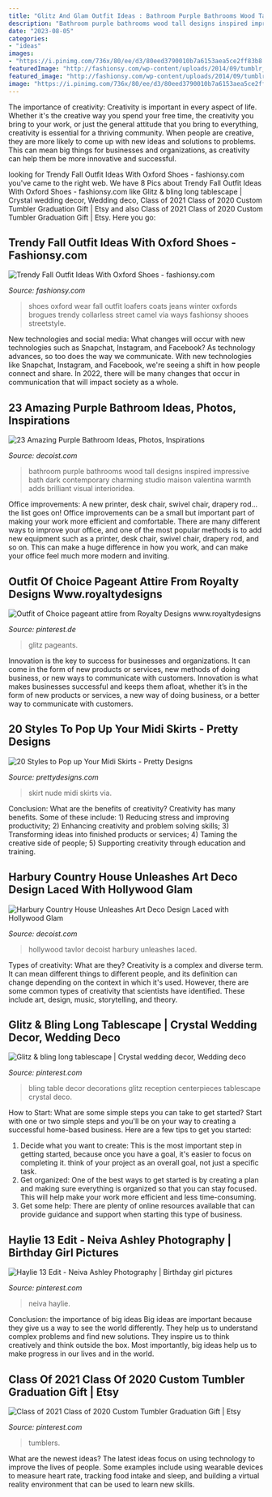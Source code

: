 ```yaml
---
title: "Glitz And Glam Outfit Ideas : Bathroom Purple Bathrooms Wood Tall Designs Inspired Impressive Bath Dark Contemporary Charming Studio Maison Valentina Warmth Adds Brilliant Visual Interioridea"
description: "Bathroom purple bathrooms wood tall designs inspired impressive bath dark contemporary charming studio maison valentina warmth adds brilliant visual interioridea"
date: "2023-08-05"
categories:
- "ideas"
images:
- "https://i.pinimg.com/736x/80/ee/d3/80eed3790010b7a6153aea5ce2ff83b8.jpg"
featuredImage: "http://fashionsy.com/wp-content/uploads/2014/09/tumblr_mjji92oviQ1qfrtudo1_1280-630x945.jpg"
featured_image: "http://fashionsy.com/wp-content/uploads/2014/09/tumblr_mjji92oviQ1qfrtudo1_1280-630x945.jpg"
image: "https://i.pinimg.com/736x/80/ee/d3/80eed3790010b7a6153aea5ce2ff83b8.jpg"
---
```



The importance of creativity:
Creativity is important in every aspect of life. Whether it's the creative way you spend your free time, the creativity you bring to your work, or just the general attitude that you bring to everything, creativity is essential for a thriving community. When people are creative, they are more likely to come up with new ideas and solutions to problems. This can mean big things for businesses and organizations, as creativity can help them be more innovative and successful.

	

		
looking for Trendy Fall Outfit Ideas With Oxford Shoes - fashionsy.com you've came to the right web. We have 8 Pics about Trendy Fall Outfit Ideas With Oxford Shoes - fashionsy.com like Glitz &amp; bling long tablescape | Crystal wedding decor, Wedding deco, Class of 2021 Class of 2020 Custom Tumbler Graduation Gift | Etsy and also Class of 2021 Class of 2020 Custom Tumbler Graduation Gift | Etsy. Here you go:
		
    
## Trendy Fall Outfit Ideas With Oxford Shoes - Fashionsy.com

<img loading=lazy src="http://fashionsy.com/wp-content/uploads/2014/09/tumblr_mjji92oviQ1qfrtudo1_1280-630x945.jpg" onerror="this.onerror=null;this.src='https://tse1.mm.bing.net/th?id=OIP._Pqe73CF7zvyW_jzV-GszQHaLH&amp;pid=15.1';" alt="Trendy Fall Outfit Ideas With Oxford Shoes - fashionsy.com">

_Source: fashionsy.com_

>shoes oxford wear fall outfit loafers coats jeans winter oxfords brogues trendy collarless street camel via ways fashionsy shooes streetstyle. 

	

New technologies and social media: What changes will occur with new technologies such as Snapchat, Instagram, and Facebook?
As technology advances, so too does the way we communicate. With new technologies like Snapchat, Instagram, and Facebook, we're seeing a shift in how people connect and share. In 2022, there will be many changes that occur in communication that will impact society as a whole.

    
## 23 Amazing Purple Bathroom Ideas, Photos, Inspirations

<img loading=lazy src="http://cdn.decoist.com/wp-content/uploads/2015/03/Wood-adds-visual-warmth-to-the-brilliant-contemporary-bathroom.jpg" onerror="this.onerror=null;this.src='https://tse3.mm.bing.net/th?id=OIP.CGccXPIs1dIX4Lr0Z9kc-gHaLH&amp;pid=15.1';" alt="23 Amazing Purple Bathroom Ideas, Photos, Inspirations">

_Source: decoist.com_

>bathroom purple bathrooms wood tall designs inspired impressive bath dark contemporary charming studio maison valentina warmth adds brilliant visual interioridea. 

	

Office improvements: A new printer, desk chair, swivel chair, drapery rod... the list goes on!
Office improvements can be a small but important part of making your work more efficient and comfortable. There are many different ways to improve your office, and one of the most popular methods is to add new equipment such as a printer, desk chair, swivel chair, drapery rod, and so on. This can make a huge difference in how you work, and can make your office feel much more modern and inviting.

    
## Outfit Of Choice Pageant Attire From Royalty Designs Www.royaltydesigns

<img loading=lazy src="https://i.pinimg.com/736x/3f/27/9a/3f279a52f207235029404d08214bf568--beauty-pageant-pageant-dresses.jpg" onerror="this.onerror=null;this.src='https://tse2.mm.bing.net/th?id=OIP.-NgOuVtm9AkjB9rR_EauNAHaLH&amp;pid=15.1';" alt="Outfit of Choice pageant attire from Royalty Designs www.royaltydesigns">

_Source: pinterest.de_

>glitz pageants. 

	

Innovation is the key to success for businesses and organizations. It can come in the form of new products or services, new methods of doing business, or new ways to communicate with customers. Innovation is what makes businesses successful and keeps them afloat, whether it’s in the form of new products or services, a new way of doing business, or a better way to communicate with customers.

    
## 20 Styles To Pop Up Your Midi Skirts - Pretty Designs

<img loading=lazy src="http://www.prettydesigns.com/wp-content/uploads/2016/02/Black-Top-and-Nude-Skirt.jpg" onerror="this.onerror=null;this.src='https://tse3.mm.bing.net/th?id=OIP.0eEKFg5kA-r48i57EBkrlQHaLB&amp;pid=15.1';" alt="20 Styles to Pop up Your Midi Skirts - Pretty Designs">

_Source: prettydesigns.com_

>skirt nude midi skirts via. 

	

Conclusion: What are the benefits of creativity?
Creativity has many benefits. Some of these include: 1) Reducing stress and improving productivity; 2) Enhancing creativity and problem solving skills; 3) Transforming ideas into finished products or services; 4) Taming the creative side of people; 5) Supporting creativity through education and training.

    
## Harbury Country House Unleashes Art Deco Design Laced With Hollywood Glam

<img loading=lazy src="https://cdn.decoist.com/wp-content/uploads/2016/06/Captivating-chandelier-in-the-dining-room-is-an-absolute-showstopper.jpg" onerror="this.onerror=null;this.src='https://tse1.mm.bing.net/th?id=OIP.7NFv9k3iBtNl7e5r5oAqKgHaLH&amp;pid=15.1';" alt="Harbury Country House Unleashes Art Deco Design Laced with Hollywood Glam">

_Source: decoist.com_

>hollywood tavlor decoist harbury unleashes laced. 

	

Types of creativity: What are they?
Creativity is a complex and diverse term. It can mean different things to different people, and its definition can change depending on the context in which it's used. However, there are some common types of creativity that scientists have identified. These include art, design, music, storytelling, and
theory.

    
## Glitz &amp; Bling Long Tablescape | Crystal Wedding Decor, Wedding Deco

<img loading=lazy src="https://i.pinimg.com/736x/4d/a0/dd/4da0dd1f2a637e42442ba19b236d5d08--bling-party-sweetheart-table.jpg" onerror="this.onerror=null;this.src='https://tse4.mm.bing.net/th?id=OIP.rF6Oa5mQSX-20zKP0Wn6UQHaK1&amp;pid=15.1';" alt="Glitz &amp; bling long tablescape | Crystal wedding decor, Wedding deco">

_Source: pinterest.com_

>bling table decor decorations glitz reception centerpieces tablescape crystal deco. 

	

How to Start: What are some simple steps you can take to get started?
Start with one or two simple steps and you'll be on your way to creating a successful home-based business. Here are a few tips to get you started: 
1. Decide what you want to create: This is the most important step in getting started, because once you have a goal, it's easier to focus on completing it. think of your project as an overall goal, not just a specific task. 
2. Get organized: One of the best ways to get started is by creating a plan and making sure everything is organized so that you can stay focused. This will help make your work more efficient and less time-consuming. 
3. Get some help: There are plenty of online resources available that can provide guidance and support when starting this type of business.

    
## Haylie 13 Edit - Neiva Ashley Photography | Birthday Girl Pictures

<img loading=lazy src="https://i.pinimg.com/736x/07/50/0c/07500c29630d620c761f8d710889e3c4.jpg" onerror="this.onerror=null;this.src='https://tse1.mm.bing.net/th?id=OIP.posOAb589obkwlZXn2_hugAAAA&amp;pid=15.1';" alt="Haylie 13 Edit - Neiva Ashley Photography | Birthday girl pictures">

_Source: pinterest.com_

>neiva haylie. 

	

Conclusion: the importance of big ideas
Big ideas are important because they give us a way to see the world differently. They help us to understand complex problems and find new solutions. They inspire us to think creatively and think outside the box. Most importantly, big ideas help us to make progress in our lives and in the world.

    
## Class Of 2021 Class Of 2020 Custom Tumbler Graduation Gift | Etsy

<img loading=lazy src="https://i.pinimg.com/736x/80/ee/d3/80eed3790010b7a6153aea5ce2ff83b8.jpg" onerror="this.onerror=null;this.src='https://tse2.mm.bing.net/th?id=OIP.gIvDw7u7INcz5I7-0d2aoQHaJ4&amp;pid=15.1';" alt="Class of 2021 Class of 2020 Custom Tumbler Graduation Gift | Etsy">

_Source: pinterest.com_

>tumblers. 

	

What are the newest ideas?
The latest ideas focus on using technology to improve the lives of people. Some examples include using wearable devices to measure heart rate, tracking food intake and sleep, and building a virtual reality environment that can be used to learn new skills.

